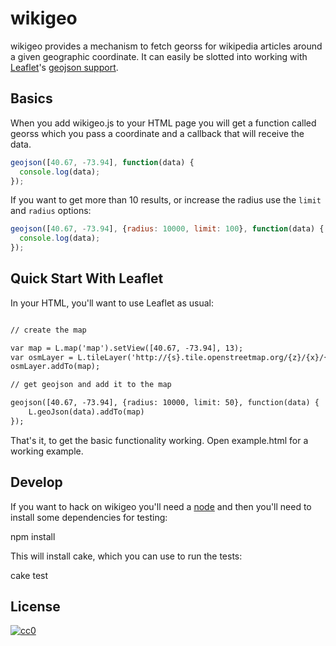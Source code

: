 wikigeo
=======

wikigeo provides a mechanism to fetch georss for wikipedia articles around
a given geographic coordinate. It can easily be slotted into working with 
[Leaflet](http://leafletjs.com/)'s 
[geojson support](http://leafletjs.com/examples/geojson.html).

Basics
------

When you add wikigeo.js to your HTML page you will get a function called 
georss which you pass a coordinate and a callback that will receive the 
data.

```javascript
geojson([40.67, -73.94], function(data) {
  console.log(data);
});
```

If you want to get more than 10 results, or increase the radius use the 
`limit` and `radius` options:

```javascript
geojson([40.67, -73.94], {radius: 10000, limit: 100}, function(data) {
  console.log(data);
});
```

Quick Start With Leaflet
------------------------

In your HTML, you'll want to use Leaflet as usual:

```html

// create the map

var map = L.map('map').setView([40.67, -73.94], 13);
var osmLayer = L.tileLayer('http://{s}.tile.openstreetmap.org/{z}/{x}/{y}.png', {});
osmLayer.addTo(map);

// get geojson and add it to the map

geojson([40.67, -73.94], {radius: 10000, limit: 50}, function(data) {
    L.geoJson(data).addTo(map)
});

```

That's it, to get the basic functionality working. Open example.html for a
working example.

Develop
-------

If you want to hack on wikigeo you'll need a [node](http://nodejs.org) and
then you'll need to install some dependencies for testing:

  npm install

This will install cake, which you can use to run the tests:

  cake test

License
-------

[![cc0](http://i.creativecommons.org/p/zero/1.0/88x31.png)](http://creativecommons.org/publicdomain/zero/1.0/)

